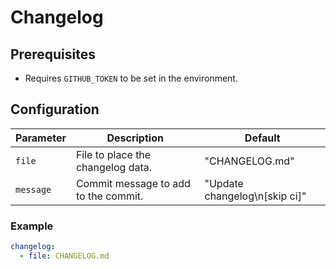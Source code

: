 # Changelog

## Prerequisites

- Requires `GITHUB_TOKEN` to be set in the environment.

## Configuration

Parameter | Description | Default
--- | --- | ---
`file` | File to place the changelog data. | "CHANGELOG.md"
`message` | Commit message to add to the commit. | "Update changelog\n[skip ci]"

### Example

```yaml
changelog:
  - file: CHANGELOG.md
```
